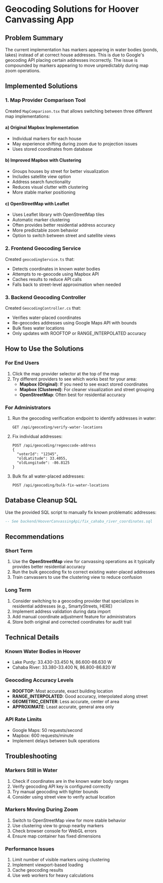 # Geocoding Solutions for Hoover Canvassing App

## Problem Summary
The current implementation has markers appearing in water bodies (ponds, lakes) instead of at correct house addresses. This is due to Google's geocoding API placing certain addresses incorrectly. The issue is compounded by markers appearing to move unpredictably during map zoom operations.

## Implemented Solutions

### 1. Map Provider Comparison Tool
Created `MapComparison.tsx` that allows switching between three different map implementations:

#### a) Original Mapbox Implementation
- Individual markers for each house
- May experience shifting during zoom due to projection issues
- Uses stored coordinates from database

#### b) Improved Mapbox with Clustering
- Groups houses by street for better visualization
- Includes satellite view option
- Address search functionality
- Reduces visual clutter with clustering
- More stable marker positioning

#### c) OpenStreetMap with Leaflet
- Uses Leaflet library with OpenStreetMap tiles
- Automatic marker clustering
- Often provides better residential address accuracy
- More predictable zoom behavior
- Option to switch between street and satellite views

### 2. Frontend Geocoding Service
Created `geocodingService.ts` that:
- Detects coordinates in known water bodies
- Attempts to re-geocode using Mapbox API
- Caches results to reduce API calls
- Falls back to street-level approximation when needed

### 3. Backend Geocoding Controller
Created `GeocodingController.cs` that:
- Verifies water-placed coordinates
- Re-geocodes addresses using Google Maps API with bounds
- Bulk fixes water locations
- Only updates with ROOFTOP or RANGE_INTERPOLATED accuracy

## How to Use the Solutions

### For End Users
1. Click the map provider selector at the top of the map
2. Try different providers to see which works best for your area:
   - **Mapbox (Original)**: If you need to see exact stored coordinates
   - **Mapbox (Clustered)**: For cleaner visualization and street grouping
   - **OpenStreetMap**: Often best for residential accuracy

### For Administrators
1. Run the geocoding verification endpoint to identify addresses in water:
   ```
   GET /api/geocoding/verify-water-locations
   ```

2. Fix individual addresses:
   ```
   POST /api/geocoding/regeoccode-address
   {
     "voterId": "12345",
     "oldLatitude": 33.4055,
     "oldLongitude": -86.8125
   }
   ```

3. Bulk fix all water-placed addresses:
   ```
   POST /api/geocoding/bulk-fix-water-locations
   ```

## Database Cleanup SQL
Use the provided SQL script to manually fix known problematic addresses:
```sql
-- See backend/HooverCanvassingApi/fix_cahaba_river_coordinates.sql
```

## Recommendations

### Short Term
1. Use the **OpenStreetMap** view for canvassing operations as it typically provides better residential accuracy
2. Run the bulk geocoding fix to correct existing water-placed addresses
3. Train canvassers to use the clustering view to reduce confusion

### Long Term
1. Consider switching to a geocoding provider that specializes in residential addresses (e.g., SmartyStreets, HERE)
2. Implement address validation during data import
3. Add manual coordinate adjustment feature for administrators
4. Store both original and corrected coordinates for audit trail

## Technical Details

### Known Water Bodies in Hoover
- Lake Purdy: 33.430-33.450 N, 86.600-86.630 W
- Cahaba River: 33.380-33.400 N, 86.800-86.820 W

### Geocoding Accuracy Levels
- **ROOFTOP**: Most accurate, exact building location
- **RANGE_INTERPOLATED**: Good accuracy, interpolated along street
- **GEOMETRIC_CENTER**: Less accurate, center of area
- **APPROXIMATE**: Least accurate, general area only

### API Rate Limits
- Google Maps: 50 requests/second
- Mapbox: 600 requests/minute
- Implement delays between bulk operations

## Troubleshooting

### Markers Still in Water
1. Check if coordinates are in the known water body ranges
2. Verify geocoding API key is configured correctly
3. Try manual geocoding with tighter bounds
4. Consider using street view to verify actual location

### Markers Moving During Zoom
1. Switch to OpenStreetMap view for more stable behavior
2. Use clustering view to group nearby markers
3. Check browser console for WebGL errors
4. Ensure map container has fixed dimensions

### Performance Issues
1. Limit number of visible markers using clustering
2. Implement viewport-based loading
3. Cache geocoding results
4. Use web workers for heavy calculations